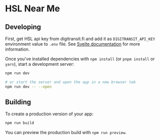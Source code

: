 # HSL Near Me



## Developing

First, get HSL api key from digitransit.fi and add it as `DIGITRANSIT_API_KEY` environment value to `.env` file. See [Svelte documentation](https://learn.svelte.dev/tutorial/env-static-private) for more information.

Once you've installed dependencies with `npm install` (or `pnpm install` or `yarn`), start a development server:

```bash
npm run dev

# or start the server and open the app in a new browser tab
npm run dev -- --open
```

## Building

To create a production version of your app:

```bash
npm run build
```

You can preview the production build with `npm run preview`.
